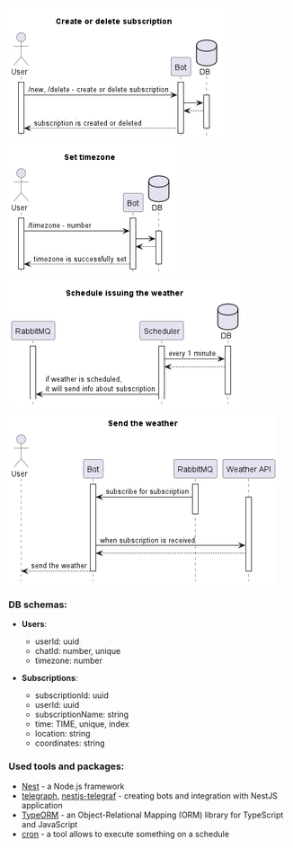 ![](diagrams/images/createOrDeleteSubscriptions.png)
![](diagrams/images/setTimezone.png)
![](diagrams/images/scheduleWeather.png)
![](diagrams/images/sendWeather.png)

### DB schemas:

- **Users**:
  - userId: uuid
  - chatId: number, unique
  - timezone: number


- **Subscriptions**:
  - subscriptionId: uuid
  - userId: uuid
  - subscriptionName: string
  - time: TIME, unique, index
  - location: string
  - coordinates: string


### Used tools and packages:
- [Nest](https://nestjs.com/) - a Node.js framework
- [telegraph](https://www.npmjs.com/package/telegraf), 
[nestjs-telegraf](https://www.npmjs.com/package/nestjs-telegraf) -
creating bots and integration with NestJS application
- [TypeORM](https://www.npmjs.com/package/typeorm) - an Object-Relational Mapping (ORM) library for TypeScript and JavaScript
- [cron](https://www.npmjs.com/package/cron) - a tool allows to execute something on a schedule
